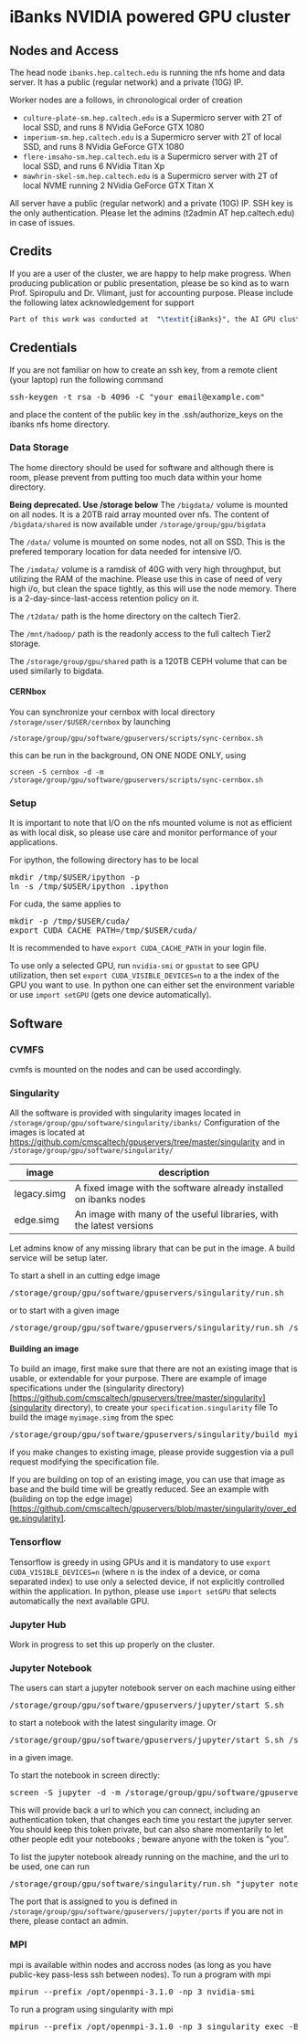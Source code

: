 # iBanks NVIDIA powered GPU cluster

## Nodes and Access

The head node `ibanks.hep.caltech.edu` is running the nfs home and data server.
It has a public (regular network) and a private (10G) IP.

Worker nodes are a follows, in chronological order of creation
* `culture-plate-sm.hep.caltech.edu` is a Supermicro server with 2T of local SSD, and runs 8 NVidia GeForce GTX 1080
* `imperium-sm.hep.caltech.edu` is a Supermicro server with 2T of local SSD, and runs 8 NVidia GeForce GTX 1080
* `flere-imsaho-sm.hep.caltech.edu` is a Supermicro server with 2T of local SSD, and runs 6 NVidia Titan Xp
* `mawhrin-skel-sm.hep.caltech.edu` is a Supermicro server with 2T of local NVME running 2 NVidia GeForce GTX Titan X

All server have a public (regular network) and a private (10G) IP.
SSH key is the only authentication. Please let the admins (t2admin AT hep.caltech.edu) in case of issues.
 
## Credits

If you are a user of the cluster, we are happy to help make progress.
When producing publication or public presentation, please be so kind as to warn Prof. Spiropulu and Dr. Vlimant, just for accounting purpose.
Please include the following latex acknowledgement for support
```latex
Part of this work was conducted at  "\textit{iBanks}", the AI GPU cluster at Caltech. We acknowledge NVIDIA, SuperMicro  and the Kavli Foundation for their support of "\textit{iBanks}".
```

## Credentials

If you are not familiar on how to create an ssh key, from a remote client (your laptop) run the following command
<pre>
ssh-keygen -t rsa -b 4096 -C "your_email@example.com"
</pre>
and place the content of the public key in the .ssh/authorize_keys on the ibanks nfs home directory.

### Data Storage

The home directory should be used for software and although there is room, please prevent from putting too much data within your home directory.

**Being deprecated. Use /storage below** The `/bigdata/` volume is mounted on all nodes. It is a 20TB raid array mounted over nfs. The content of `/bigdata/shared` is now available under `/storage/group/gpu/bigdata`

The `/data/` volume is mounted on some nodes, not all on SSD. This is the prefered temporary location for data needed for intensive I/O.

The `/imdata/` volume is a ramdisk of 40G with very high throughput, but utilizing the RAM of the machine. Please use this in case of need of very high i/o, but clean the space tightly, as this will use the node memory. There is a 2-day-since-last-access retention policy on it.

The `/t2data/` path is the home directory on the caltech Tier2.

The `/mnt/hadoop/` path is the readonly access to the full caltech Tier2 storage.

The `/storage/group/gpu/shared` path is a 120TB CEPH volume that can be used similarly to bigdata.

#### CERNbox

You can synchronize your cernbox with local directory `/storage/user/$USER/cernbox` by launching
```
/storage/group/gpu/software/gpuservers/scripts/sync-cernbox.sh
```
this can be run in the background, ON ONE NODE ONLY, using 
```
screen -S cernbox -d -m /storage/group/gpu/software/gpuservers/scripts/sync-cernbox.sh
```

### Setup

It is important to note that I/O on the nfs mounted volume is not as efficient as with local disk, so please use care and monitor performance of your applications.

For ipython, the following directory has to be local
<pre>
mkdir /tmp/$USER/ipython -p
ln -s /tmp/$USER/ipython .ipython
</pre>

For cuda, the same applies to
<pre>
mkdir -p /tmp/$USER/cuda/
export CUDA_CACHE_PATH=/tmp/$USER/cuda/      
</pre>
It is recommended to have `export CUDA_CACHE_PATH` in your login file.

To use only a selected GPU, run `nvidia-smi` or `gpustat` to see GPU utilization, then set `export CUDA_VISIBLE_DEVICES=n` to a the index of the GPU you want to use.
In python one can either set the environment variable or use `import setGPU` (gets one device automatically).

## Software

### CVMFS

cvmfs is mounted on the nodes and can be used accordingly.

### Singularity

All the software is provided with singularity images located in `/storage/group/gpu/software/singularity/ibanks/`
Configuration of the images is located at https://github.com/cmscaltech/gpuservers/tree/master/singularity and in `/storage/group/gpu/software/singularity/`

| image | description |
|-------|-------------|
| legacy.simg | A fixed image with the software already installed on ibanks nodes |
| edge.simg | An image with many of the useful libraries, with the latest versions | 

Let admins know of any missing library that can be put in the image. A build service will be setup later.


To start a shell in an cutting edge image
<pre>
/storage/group/gpu/software/gpuservers/singularity/run.sh
</pre>
or to start with a given image
<pre>
/storage/group/gpu/software/gpuservers/singularity/run.sh /storage/group/gpu/software/singularity/ibanks/legacy.simg 
</pre>

#### Building an image
To build an image, first make sure that there are not an existing image that is usable, or extendable for your purpose. There are example of image specifications under the (singularity directory)[https://github.com/cmscaltech/gpuservers/tree/master/singularity](singularity directory), to create your `specification.singularity` file
To build the image `myimage.simg` from the spec
<pre>
/storage/group/gpu/software/gpuservers/singularity/build myimage.simg specification.singularity
</pre>
if you make changes to existing image, please provide suggestion via a pull request modifying the specification file.

If you are building on top of an existing image, you can use that image as base and the build time will be greatly reduced. See an example with (building on top the edge image)[https://github.com/cmscaltech/gpuservers/blob/master/singularity/over_edge.singularity].

### Tensorflow

Tensorflow is greedy in using GPUs and it is mandatory to use `export CUDA_VISIBLE_DEVICES=n` (where n is the index of a device, or coma separated index) to use only a selected device, if not explicitly controlled within the application.
In python, please use `import setGPU` that selects automatically the next available GPU.

### Jupyter Hub

Work in progress to set this up properly on the cluster.

### Jupyter Notebook

The users can start a jupyter notebook server on each machine using either

<pre>
/storage/group/gpu/software/gpuservers/jupyter/start_S.sh
</pre>
 
 to start a notebook with the latest singularity image. Or 

<pre>
/storage/group/gpu/software/gpuservers/jupyter/start_S.sh /storage/group/gpu/software/singularity/ibanks/legacy.simg
</pre>
in a given image.

To start the notebook in screen directly:
<pre>
screen -S jupyter -d -m /storage/group/gpu/software/gpuservers/jupyter/start_S.sh
</pre>

This will provide back a url to which you can connect, including an authentication token, that changes each time you restart the jupyter server. You should keep this token private, but can also share momentarily to let other people edit your notebooks ; beware anyone with the token is "you".

To list the jupyter notebook already running on the machine, and the url to be used, one can run
<pre>
/storage/group/gpu/software/singularity/run.sh "jupyter notebook list"
</pre>

The port that is assigned to you is defined in `/storage/group/gpu/software/gpuservers/jupyter/ports` if you are not in there, please contact an admin.

### MPI

mpi is available within nodes and accross nodes (as long as you have public-key pass-less ssh between nodes). 
To run a program with mpi
<pre>
mpirun --prefix /opt/openmpi-3.1.0 -np 3 nvidia-smi
</pre>

To run a program using singularity with mpi
<pre>
mpirun --prefix /opt/openmpi-3.1.0 -np 3 singularity exec -B /storage --nv /storage/group/gpu/software/singularity/ibanks/edge.simg python3 /storage/group/gpu/software/mpi/mpi4py-examples/03-scatter-gather
</pre>
